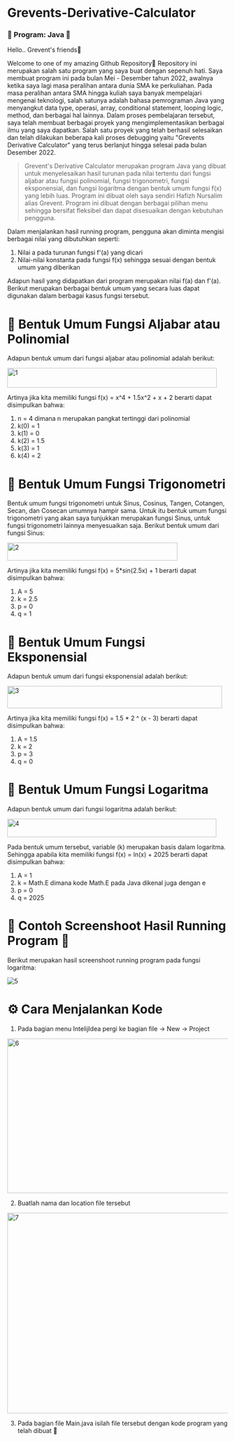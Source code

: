 # Grevents-Derivative-Calculator
### 🌟 Program: Java 🌟

Hello.. Grevent's friends🤙 

Welcome to one of my amazing Github Repository🙌 Repository ini merupakan salah satu program yang saya buat dengan sepenuh hati. Saya membuat program ini pada bulan Mei - Desember tahun 2022, awalnya ketika saya lagi masa peralihan antara dunia SMA ke perkuliahan. Pada masa peralihan antara SMA hingga kuliah saya banyak mempelajari mengenai teknologi, salah satunya adalah bahasa pemrograman Java yang menyangkut data type, operasi, array, conditional statement, looping logic, method, dan berbagai hal lainnya. Dalam proses pembelajaran tersebut, saya telah membuat berbagai proyek yang mengimplementasikan berbagai ilmu yang saya dapatkan. Salah satu proyek yang telah berhasil selesaikan dan telah dilakukan beberapa kali proses debugging yaitu "Grevents Derivative Calculator" yang terus berlanjut hingga selesai pada bulan Desember 2022.

> Grevent's Derivative Calculator merupakan program Java yang dibuat untuk menyelesaikan hasil turunan pada nilai tertentu dari fungsi aljabar atau fungsi polinomial, fungsi trigonometri, fungsi eksponensial, dan fungsi logaritma dengan bentuk umum fungsi f(x) yang lebih luas. Program ini dibuat oleh saya sendiri Hafizh Nursalim alias Grevent. Program ini dibuat dengan berbagai pilihan menu sehingga bersifat fleksibel dan dapat disesuaikan dengan kebutuhan pengguna.

Dalam menjalankan hasil running program, pengguna akan diminta mengisi berbagai nilai yang dibutuhkan seperti:
1.   Nilai a pada turunan fungsi f'(a) yang dicari
2.   Nilai-nilai konstanta pada fungsi f(x) sehingga sesuai dengan bentuk umum yang diberikan

Adapun hasil yang didapatkan dari program merupakan nilai f(a) dan f'(a). Berikut merupakan berbagai bentuk umum yang secara luas dapat digunakan dalam berbagai kasus fungsi tersebut.

# 📐 Bentuk Umum Fungsi Aljabar atau Polinomial

Adapun bentuk umum dari fungsi aljabar atau polinomial adalah berikut:

<img width="479" height="45" alt="1" src="https://github.com/user-attachments/assets/fcf7472e-f540-41df-bb5a-3718d69ef2a4" />

Artinya jika kita memiliki fungsi f(x) = x^4 + 1.5x^2 + x + 2 berarti dapat disimpulkan bahwa:
1.   n = 4 dimana n merupakan pangkat tertinggi dari polinomial
2.   k(0) = 1
3.   k(1) = 0
4.   k(2) = 1.5
5.   k(3) = 1
6.   k(4) = 2

# 📐 Bentuk Umum Fungsi Trigonometri

Bentuk umum fungsi trigonometri untuk Sinus, Cosinus, Tangen, Cotangen, Secan, dan Cosecan umumnya hampir sama. Untuk itu bentuk umum fungsi trigonometri yang akan saya tunjukkan merupakan fungsi Sinus, untuk fungsi trigonometri lainnya menyesuaikan saja. Berikut bentuk umum dari fungsi Sinus:

<img width="389" height="41" alt="2" src="https://github.com/user-attachments/assets/cb3f2173-88c3-4ff2-b169-9180e0a553fb" />

Artinya jika kita memiliki fungsi f(x) = 5*sin(2.5x) + 1 berarti dapat disimpulkan bahwa:
1.   A = 5
2.   k = 2.5
3.   p = 0
4.   q = 1

# 📐 Bentuk Umum Fungsi Eksponensial

Adapun bentuk umum dari fungsi eksponensial adalah berikut:

<img width="491" height="51" alt="3" src="https://github.com/user-attachments/assets/a018a224-f6d6-453d-a880-66e83f68a1b0" />

Artinya jika kita memiliki fungsi f(x) = 1.5 * 2 ^ (x - 3) berarti dapat disimpulkan bahwa:
1.   A = 1.5
2.   k = 2
3.   p = 3
4.   q = 0

# 📐 Bentuk Umum Fungsi Logaritma

Adapun bentuk umum dari fungsi logaritma adalah berikut:

<img width="478" height="42" alt="4" src="https://github.com/user-attachments/assets/5df07858-86fd-410f-8e85-33d84225c34c" />

Pada bentuk umum tersebut, variable (k) merupakan basis dalam logaritma. Sehingga apabila kita memiliki fungsi f(x) = ln(x) + 2025 berarti dapat disimpulkan bahwa:
1.   A = 1
2.   k = Math.E dimana kode Math.E pada Java dikenal juga dengan e
3.   p = 0
4.   q = 2025

# 📸 Contoh Screenshoot Hasil Running Program 📸

Berikut merupakan hasil screenshoot running program pada fungsi logaritma:

![5](https://github.com/user-attachments/assets/1e82e509-628a-437a-a4c0-cb6516319e6c)

# ⚙️ Cara Menjalankan Kode

1.   Pada bagian menu IntelijIdea pergi ke bagian file -> New -> Project

<img width="547" height="354" alt="6" src="https://github.com/user-attachments/assets/89cd5f35-44dc-4920-acc0-7cb13f7d6f2e" />

2.   Buatlah nama dan location file tersebut

<img width="587" height="459" alt="7" src="https://github.com/user-attachments/assets/62cc0ffb-fd67-4aa8-b717-5234d7d1b3dd" />

3. Pada bagian file Main.java isilah file tersebut dengan kode program yang telah dibuat 🙌
